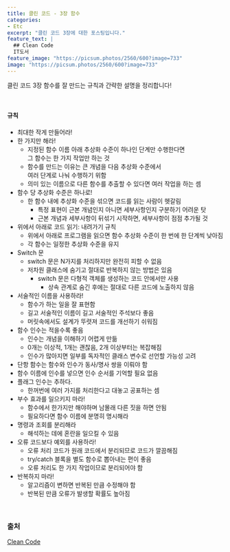 ```yaml
---
title: 클린 코드 - 3장 함수
categories:
- Etc
excerpt: "클린 코드 3장에 대한 포스팅입니다."
feature_text: |
  ## Clean Code
  IT도서
feature_image: "https://picsum.photos/2560/600?image=733"
image: "https://picsum.photos/2560/600?image=733"
---
```

클린 코드 3장 함수를 잘 만드는 규칙과 간략한 설명을 정리합니다!

<br>

#### 규칙
- 최대한 작게 만들어라!
- 한 가지만 해라!
	- 지정된 함수 이름 아래 추상화 수준이 하나인 단계만 수행한다면 <br>그 함수는 한 가지 작업만 하는 것
	- 함수를 만드는 이유는 큰 개념을 다음 추상화 수준에서 <br>여러 단계로 나눠 수행하기 위함
	- 의미 있는 이름으로 다른 함수를 추출할 수 있다면 여러 작업을 하는 셈
- 함수 당 추상화 수준은 하나로!
	- 한 함수 내에 추상화 수준을 섞으면 코드를 읽는 사람이 헷갈림
		- 특정 표현이 근본 개념인지 아니면 세부사항인지 구분하기 어려운 탓
		- 근본 개념과 세부사항이 뒤섞기 시작하면, 세부사항이 점점 추가될 것
- 위에서 아래로 코드 읽기: 내려가기 규칙
	- 위에서 아래로 프로그램을 읽으면 함수 추상화 수준이 한 번에 한 단계씩 낮아짐
	- 각 함수는 일정한 추상화 수준을 유지
- Switch 문
	- switch 문은 N가지를 처리하지만 완전히 피할 수 없음
	- 저차원 클래스에 숨기고 절대로 반복하지 않는 방법은 있음
		- switch 문은 다형적 객체를 생성하는 코드 안에서만 사용
			- 상속 관계로 숨긴 후에는 절대로 다른 코드에 노출하지 않음
- 서술적인 이름을 사용하라!
	- 함수가 하는 일을 잘 표현함
	- 길고 서술적인 이름이 길고 서술적인 주석보다 좋음
	- 머릿속에서도 설계가 뚜렷져 코드를 개선하기 쉬워짐
- 함수 인수는 적을수록 좋음
	- 인수는 개념을 이해하기 어렵게 만듦
	- 0개는 이상적, 1개는 괜찮음, 2개 이상부터는 복잡해짐
	- 인수가 많아지면 일부를 독자적인 클래스 변수로 선언할 가능성 고려
- 단항 함수는 함수와 인수가 동사/명사 쌍을 이뤄야 함
-  함수 이름에 인수를 넣으면 인수 순서를 기억할 필요 없음
- 플래그 인수는 추하다.
	- 한꺼번에 여러 가지를 처리한다고 대놓고 공표하는 셈
- 부수 효과를 일으키지 마라!
	- 함수에서 한가지만 해야하며 남몰래 다른 짓을 하면 안됨
	- 필요하다면 함수 이름에 분명히 명시해라
- 명령과 조회를 분리해라
	- 해석하는 데에 혼란을 일으킬 수 있음
- 오류 코드보다 예외를 사용하라!
	- 오류 처리 코드가 원래 코드에서 분리되므로 코드가 깔끔해짐
	- try/catch 블록을 별도 함수로 뽑아내는 편이 좋음
	- 오류 처리도 한 가지 작업이므로 분리되어야 함
- 반복하지 마라!
	- 알고리즘이 변하면 반복된 만큼 수정해야 함
	- 반복된 만큼 오류가 발생할 확률도 높아짐

<br>

### 출처
[Clean Code](https://book.naver.com/bookdb/book_detail.nhn?bid=7390287) 

